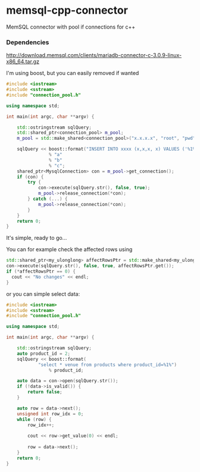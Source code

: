 # memsql-cpp-connector
MemSQL connector with pool if connections for c++

### Dependencies

http://download.memsql.com/clients/mariadb-connector-c-3.0.9-linux-x86_64.tar.gz

I'm using boost, but you can easily removed if wanted


```c++
#include <iostream>
#include <sstream>
#include "connection_pool.h"

using namespace std;

int main(int argc, char **argv) {

    std::ostringstream sqlQuery;
    std::shared_ptr<connection_pool> m_pool;
    m_pool = std::make_shared<connection_pool>("x.x.x.x", "root", "pwd", "database", 3306, 1, false);

    sqlQuery << boost::format("INSERT INTO xxxx (x,x,x, x) VALUES ('%1%', '%2%', '%3%', '%4%')")
                % "a"
                % "b"
                % "c";
    shared_ptr<MysqlConnection> con = m_pool->get_connection();
    if (con) {
        try {
            con->execute(sqlQuery.str(), false, true);
            m_pool->release_connection(*con);
        } catch (...) {
            m_pool->release_connection(*con);
        }
    }
    return 0;
}
```

It's simple, ready to go...

You can for example check the affected rows using 

```c++
std::shared_ptr<my_ulonglong> affectRowsPtr = std::make_shared<my_ulonglong>();
con->execute(sqlQuery.str(), false, true, affectRowsPtr.get());
if (*affectRowsPtr == 0) {
  cout << "No changes" << endl;
}
```

or you can simple select data:

```c++
#include <iostream>
#include <sstream>
#include "connection_pool.h"

using namespace std;

int main(int argc, char **argv) {

    std::ostringstream sqlQuery;
    auto product_id = 2;
    sqlQuery << boost::format(
            "select * venue from products where product_id=%1%")
                % product_id;

    auto data = con->open(sqlQuery.str());
    if (!data->is_valid()) {
        return false;
    }

    auto row = data->next();
    unsigned int row_idx = 0;
    while (row) {
        row_idx++;
        
        cout << row->get_value(0) << endl;
        
        row = data->next();
    }
    return 0;
}    
```
